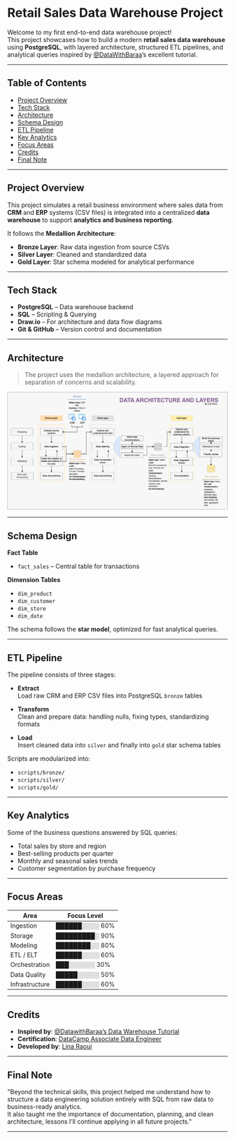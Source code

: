 #  Retail Sales Data Warehouse Project

Welcome to my first end-to-end data warehouse project!  
This project showcases how to build a modern **retail sales data warehouse** using **PostgreSQL**, with layered architecture, structured ETL pipelines, and analytical queries inspired by [@DataWithBaraa](https://github.com/DataWithBaraa)’s excellent tutorial.

---

## Table of Contents

- [Project Overview](#project-overview)  
- [Tech Stack](#tech-stack)  
- [Architecture](#architecture)  
- [Schema Design](#schema-design)  
- [ETL Pipeline](#etl-pipeline)  
- [Key Analytics](#key-analytics)
- [Focus Areas](#focus-areas) 
- [Credits](#credits)
- [Final Note](#final-note)  

---

## Project Overview

This project simulates a retail business environment where sales data from **CRM** and **ERP** systems (CSV files) is integrated into a centralized **data warehouse** to support **analytics and business reporting**.

It follows the **Medallion Architecture**:
- **Bronze Layer**: Raw data ingestion from source CSVs  
- **Silver Layer**: Cleaned and standardized data  
- **Gold Layer**: Star schema modeled for analytical performance  

---

## Tech Stack

- **PostgreSQL** – Data warehouse backend  
- **SQL** – Scripting & Querying  
- **Draw.io** – For architecture and data flow diagrams  
- **Git & GitHub** – Version control and documentation  

---

## Architecture

> The project uses the medallion architecture, a layered approach for separation of concerns and scalability.

![architecture_diagram](docs/Data_architecture_&_layers.png)

---

## Schema Design

**Fact Table**
- `fact_sales` – Central table for transactions

**Dimension Tables**
- `dim_product`
- `dim_customer`
- `dim_store`
- `dim_date`

The schema follows the **star model**, optimized for fast analytical queries.

---

## ETL Pipeline

The pipeline consists of three stages:

- **Extract**  
  Load raw CRM and ERP CSV files into PostgreSQL `bronze` tables

- **Transform**  
  Clean and prepare data: handling nulls, fixing types, standardizing formats

- **Load**  
  Insert cleaned data into `silver` and finally into `gold` star schema tables

Scripts are modularized into:
- `scripts/bronze/`  
- `scripts/silver/`  
- `scripts/gold/`

---

## Key Analytics

Some of the business questions answered by SQL queries:

- Total sales by store and region  
- Best-selling products per quarter  
- Monthly and seasonal sales trends  
- Customer segmentation by purchase frequency

---

## Focus Areas

| Area             | Focus Level |
|------------------|-------------|
| Ingestion        | ██████░░░░ 60% |
| Storage          | █████████░ 90% |
| Modeling         | ████████░░ 80% |
| ETL / ELT        | ██████░░░░ 60% |
| Orchestration    | ███░░░░░░ 30% |
| Data Quality     | █████░░░░░ 50% |
| Infrastructure   | ██████░░░░ 60% |

---

## Credits

- **Inspired by**: [@DatawithBaraa’s Data Warehouse Tutorial](https://www.youtube.com/watch?v=9GVqKuTVANE&list=PLw82ykBiRKZfoW21VNpOz18qV4njiRrwy&index=2) 
- **Certification**: [DataCamp Associate Data Engineer](https://www.datacamp.com/certification/associate-data-engineer)  
- **Developed by**: [Lina Raoui](https://www.linkedin.com/in/lina-raoui-2a5747191)

---

## Final Note

"Beyond the technical skills, this project helped me understand how to structure a data engineering solution entirely with SQL from raw data to business-ready analytics.  
It also taught me the importance of documentation, planning, and clean architecture, lessons I’ll continue applying in all future projects."

---
